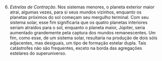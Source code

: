 6. *Estrelas de Contração*. Nos sistemas menores, o planeta exterior maior atrai, algumas vezes, para si seus mundos vizinhos, enquanto os planetas próximos do sol começam seu mergulho terminal. Com seu sistema solar, esse fim significaria que os quatro planetas interiores seriam atraídos para o sol, enquanto o planeta maior, Júpiter, seria aumentado grandemente pela captura dos mundos remanescentes. Um fim, como esse, de um sistema solar, resultaria na produção de dois sóis adjacentes, mas desiguais, um tipo de formação estelar dupla. Tais catástrofes não são frequentes, exceto na borda das agregações estelares do superuniverso.